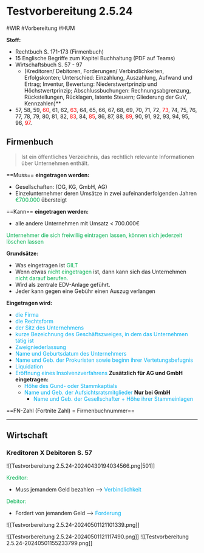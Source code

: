 # Testvorbereitung 2.5.24
#WIR #Vorbereitung #HUM 

**Stoff:**
- Rechtbuch S. 171-173 (Firmenbuch)
- 15 Englische Begriffe zum Kapitel Buchhaltung (PDF auf Teams)
- Wirtschaftsbuch S. 57 - 97 
	- (Kreditoren/ Debitoren, Forderungen/ Verbindlichkeiten, Erfolgskonten; Unterschied: Einzahlung, Auszahlung, Aufwand und Ertrag; Inventur, Bewertung: Niederstwertprinzip und Höchstwertprinzip; Abschlussbuchungen: Rechnungsabgrenzung, Rückstellungen, Rücklagen, latente Steuern; Gliederung der GuV, Kennzahlen)**
- 57, 58, 59, <span style="color:#ff0000">60</span>, 61, 62, <span style="color:#ff0000">63</span>, 64, 65, 66, 67, 68, 69, 70, 71, 72,<span style="color:#ff0000"> 73</span>, 74, 75, 76, 77, 78, 79, 80, 81, 82, <span style="color:#ff0000">83</span>, 84, <span style="color:#ff0000">85</span>, 86, 87, 88, <span style="color:#ff0000">89</span>, 90, 91, 92, 93, 94, 95, 96, <span style="color:#ff0000">97</span>.

## Firmenbuch

>Ist ein öffentliches Verzeichnis, das rechtlich relevante Informationen über Unternehmen enthält.

==Muss== **eingetragen werden:**
- Gesellschaften: (OG, KG, GmbH, AG)
- Einzelunternehmer deren Umsätze in zwei aufeinanderfolgenden Jahren <span style="color:#00b050">€700.000</span> übersteigt

==Kann== **eingetragen werden:**
- alle andere Unternehmen mit Umsatz < 700.000€

<span style="color:#00b050">Unternehmer die sich freiwillig eintragen lassen, können sich jederzeit löschen lassen</span>

**Grundsätze:**
- Was eingetragen ist <span style="color:#00b050">GILT</span>
- Wenn etwas <span style="color:#00b050">nicht eingetragen</span> ist, dann kann sich das Unternehmen <span style="color:#00b050">nicht darauf berufen.</span>
- Wird als zentrale EDV-Anlage geführt. 
- Jeder kann gegen eine Gebühr einen Auszug verlangen

**Eingetragen wird:**
- <span style="color:#00b0f0">die Firma</span>
- <span style="color:#00b0f0">die Rechtsform</span>
- <span style="color:#00b0f0">der Sitz des Unternehmens</span>
- <span style="color:#00b0f0">kurze Bezeichnung des Geschäftszweiges, in dem das Unternehmen tätig ist</span>
- <span style="color:#00b0f0"> Zweigniederlassung</span>
- <span style="color:#00b0f0">Name und Geburtsdatum des Unternehmers</span>
- <span style="color:#00b0f0">Name und Geb. der Prokuristen sowie beginn ihrer Vertetungsbefugnis</span>
- <span style="color:#00b0f0">Liquidation</span>
- <span style="color:#00b0f0">Eröffnung eines Insolvenzverfahrens</span>
	**Zusätzlich für AG und GmbH eingetragen:**
	- <span style="color:#00b0f0">Höhe des Gund- oder Stammkaptials </span>
	- <span style="color:#00b0f0">Name und Geb. der Aufsichtsratsmitglieder</span>
		**Nur bei GmbH**
		- <span style="color:#00b0f0">Name und Geb. der Gesellschafter + Höhe ihrer Stammeinlagen</span>

==FN-Zahl (Fortnite Zahl) = Firmenbuchnummer==

****
## Wirtschaft

### Kreditoren X Debitoren S. 57

![[Testvorbereitung 2.5.24-20240430194034566.png|501]]

<span style="color:#00b050">Kreditor:</span>
- Muss jemandem Geld bezahlen --> <span style="color:#00b0f0">Verbindlichkeit</span>

<span style="color:#00b050">Debitor:</span>
- Fordert von jemandem Geld --> <span style="color:#00b0f0">Forderung</span>


![[Testvorbereitung 2.5.24-20240501121101339.png]]

![[Testvorbereitung 2.5.24-20240501121117490.png]]
![[Testvorbereitung 2.5.24-20240501155233799.png]]